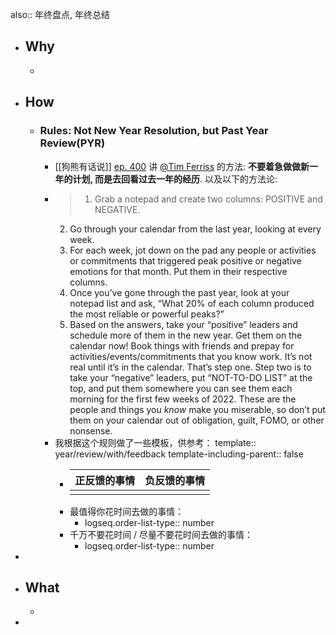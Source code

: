 also:: 年终盘点, 年终总结
- ## Why
  -
- ## How
  - ### **Rules**: Not New Year Resolution, but Past Year Review(PYR)
    - [[狗熊有话说]] [ep. 400](https://voice.beartalking.com/400) 讲 [@Tim Ferriss](https://tim.blog/2021/12/27/past-year-review/) 的方法: **不要着急做做新一年的计划, 而是去回看过去一年的经历**. 以及以下的方法论:
    - > 1. Grab a notepad and create two columns: POSITIVE and NEGATIVE.
      2. Go through your calendar from the last year, looking at every week.
      3. For each week, jot down on the pad any people or activities or commitments that triggered peak positive or negative emotions for that month. Put them in their respective columns.
      4. Once you’ve gone through the past year, look at your notepad list and ask, “What 20% of each column produced the most reliable or powerful peaks?”
      5. Based on the answers, take your “positive” leaders and schedule more of them in the new year. Get them on the calendar now! Book things with friends and prepay for activities/events/commitments that you know work. It’s not real until it’s in the calendar. That’s step one. Step two is to take your “negative” leaders, put “NOT-TO-DO LIST” at the top, and put them somewhere you can see them each morning for the first few weeks of 2022. These are the people and things you *know* make you miserable, so don’t put them on your calendar out of obligation, guilt, FOMO, or other nonsense.
    - 我根据这个规则做了一些模板，供参考：
      template:: year/review/with/feedback
      template-including-parent:: false
      - | 正反馈的事情 | 负反馈的事情 |
        | ---------| ---------|
        |  |  |
      - 最值得你花时间去做的事情：
        - logseq.order-list-type:: number
      - 千万不要花时间 / 尽量不要花时间去做的事情：
        - logseq.order-list-type:: number
-
- ## What
  -
-